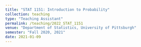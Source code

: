 ```yaml
---
title: "STAT 1151: Introduction to Probability"
collection: teaching
type: "Teaching Assistant"
permalink: /teaching/2022_STAT_1151
venue: "Department of Statistics, University of Pittsburgh"
semester: "Fall 2020, 2021"
date: 2021-01-09
---
```


<!-- [Syllabus](http://tlwangzi123.github.io/files/STAT_0200_Summer_23.pdf). -->
